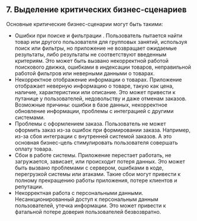 
## 7.	Выделение критических бизнес-сценариев


Основные критические бизнес-сценарии могут быть такими:
* Ошибки при поиске и фильтрации . Пользователь пытается найти товар или другого пользователя для групповых занятий, используя поиск или фильтры, но приложение не возвращает ожидаемые результаты, либо результаты не соответствуют введенным критериям. Это может быть вызвано некорректной работой поискового движка, ошибками в индексации товаров, неправильной работой фильтров или неверными данными о товарах.
* Некорректное отображение информации о товарах. Приложение отображает неверную информацию о товаре, такую как цена, наличие, характеристики или описание. Это может привести к путанице у пользователей, недовольству и даже отменам заказов. Возможные причины: ошибки в базе данных, некорректное обновление информации, проблемы с интеграцией с другими системами.
* Проблемы с оформлением заказа. Пользователь не может оформить заказ из-за ошибок при формировании заказа. Например, из-за сбоя интеграции с внутренней системой заказов. А это основная бизнес-цель стимулировать пользователя совершать оплату товара.
* Сбои в работе системы. Приложение перестает работать, не загружается, зависает, или происходит потеря данных. Это может быть вызвано проблемами с сервером, ошибками в коде, перегрузкой системы или атаками. Такие сбои могут привести к полному прекращению работы приложения, потере клиентов и репутации.
* Некорректная работа с персональными данными. Несанкционированный доступ к персональным данным пользователей, утечка информации. Это может привести к фатальной потере доверия пользователей безвозвратно.


